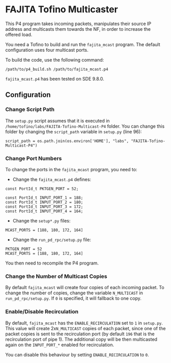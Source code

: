 # FAJITA Tofino Multicaster

This P4 program takes incoming packets, manipulates their source IP address and multicasts them towards the NF, in order to increase the offered load.

You need a Tofino to build and run the `fajita_mcast` program. The default configuration uses four multicast ports.

To build the code, use the following command:

```
/path/to/p4_build.sh /path/to/fajita_mcast.p4
```

`fajita_mcast.p4` has been tested on SDE 9.8.0.

## Configuration

### Change Script Path

The `setup.py` script assumes that it is executed in `/home/tofino/labs/FAJITA-Tofino-Multicast-P4` folder.
You can change this folder by changing the `script_path` variable in `setup.py` (line 96):

```python3
script_path = os.path.join(os.environ['HOME'], "labs", "FAJITA-Tofino-Multicast-P4")
```

### Change Port Numbers

To change the ports in the `fajita_mcast` program, you need to:
- Change the `fajita_mcast.p4` defines:
```p4
const PortId_t PKTGEN_PORT = 52;

const PortId_t INPUT_PORT_1 = 188;
const PortId_t INPUT_PORT_2 = 180;
const PortId_t INPUT_PORT_3 = 172;
const PortId_t INPUT_PORT_4 = 164;
```

- Change the `setup*.py` files:
```python3
MCAST_PORTS = [188, 180, 172, 164]
```

- Change the `run_pd_rpc/setup.py` file:
```python3
PKTGEN_PORT = 52
MCAST_PORTS = [188, 180, 172, 164]
```

You then need to recompile the P4 program.

### Change the Number of Multicast Copies

By default `fajita_mcast` will create four copies of each incoming packet.
To change the number of copies, change the variable `N_MULTICAST` in `run_pd_rpc/setup.py`. If `0` is specified, it will fallback to one copy.

### Enable/Disable Recirculation

By default, `fajita_mcast` has the `ENABLE_RECIRCULATION` set to `1` in `setup.py`.
This value will create 2x`N_MULTICAST` copies of each packet, since one of the packet copies is sent to the recirculation port (by default `196` that is the recirculation port of pipe 1).
The additional copy will be then multicasted again on the `INPUT_PORT_*` enabled for recirculation.

You can disable this behaviour by setting `ENABLE_RECIRCULATION` to `0`.